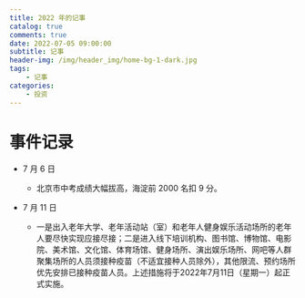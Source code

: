 ```yaml
---
title: 2022 年的记事
catalog: true
comments: true
date: 2022-07-05 09:00:00
subtitle: 记事
header-img: /img/header_img/home-bg-1-dark.jpg
tags:
    - 记事
categories:
    - 投资
---
```


# 事件记录

- 7 月 6 日

    - 北京市中考成绩大幅拔高，海淀前 2000 名扣 9 分。

- 7 月 11 日

    - 一是出入老年大学、老年活动站（室）和老年人健身娱乐活动场所的老年人要尽快实现应接尽接；二是进入线下培训机构、图书馆、博物馆、电影院、美术馆、文化馆、体育场馆、健身场所、演出娱乐场所、网吧等人群聚集场所的人员须接种疫苗（不适宜接种人员除外），其他限流、预约场所优先安排已接种疫苗人员。上述措施将于2022年7月11日（星期一）起正式实施。